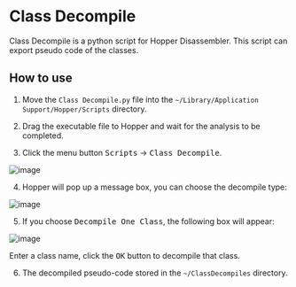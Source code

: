 
# Class Decompile

Class Decompile is a python script for Hopper Disassembler. This script can export pseudo code of the classes.


## How to use

1. Move the `Class Decompile.py` file into the `~/Library/Application Support/Hopper/Scripts` directory.


2. Drag the executable file to Hopper and wait for the analysis to be completed.


3. Click the menu button <kbd>Scripts</kbd> -> <kbd>Class Decompile</kbd>.

![image](https://github.com/poboke/Class-Decompile/raw/master/Screenshots/decompile_menu.png)


4. Hopper will pop up a message box, you can choose the decompile type:

![image](https://github.com/poboke/Class-Decompile/raw/master/Screenshots/decompile_choose_type.png)


5. If you choose <kbd>Decompile One Class</kbd>, the following box will appear:

![image](https://github.com/poboke/Class-Decompile/raw/master/Screenshots/decompile_input_class_name.png)

Enter a class name, click the <kbd>OK</kbd> button to decompile that class.


6. The decompiled pseudo-code stored in the `~/ClassDecompiles` directory.


